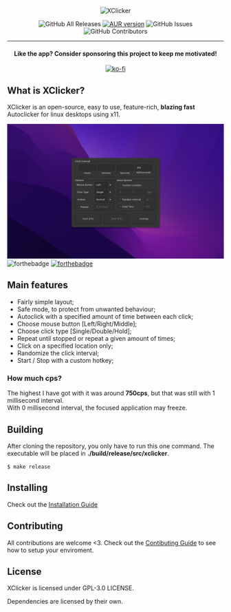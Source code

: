 <p align="center">
	<img src="https://raw.githubusercontent.com/robiot/XClicker/main/img/banner.png" alt="XClicker" />
</p>

<p align="center">
	<img alt="GitHub All Releases" src="https://img.shields.io/github/downloads/robiot/XClicker/total?label=GitHub%20Downloads" />
  	<a href="https://aur.archlinux.org/packages/xclicker"><img alt="AUR version" src="https://img.shields.io/aur/version/xclicker" /></a>
  	<img alt="GitHub Issues" src="https://img.shields.io/github/issues/robiot/XClicker.svg" />
  	<img alt="GitHub Contributors" src="https://img.shields.io/github/contributors/robiot/XClicker" /></a>
</p>

---

<h4 align="center">Like the app? Consider sponsoring this project to keep me motivated!</h4>
<p align="center">
	<a href="https://ko-fi.com/robiot" target="_blank">
		<img height="36" style="border:0px;height:36px;" src="https://cdn.ko-fi.com/cdn/kofi3.png?v=3" border='0' alt='ko-fi' />
	</a>
</p>



## What is XClicker?
XClicker is an open-source, easy to use, feature-rich, **blazing fast** Autoclicker for linux desktops using x11.

![Example image](https://raw.githubusercontent.com/robiot/XClicker/main/img/example.png)
![forthebadge](https://forthebadge.com/images/badges/made-with-c.svg) [![forthebadge](https://forthebadge.com/images/badges/check-it-out.svg)](https://xclicker.xyz/downloads)

## Main features
 * Fairly simple layout;
 * Safe mode, to protect from unwanted behaviour;
 * Autoclick with a specified amount of time between each click;
 * Choose mouse button [Left/Right/Middle];
 * Choose click type [Single/Double/Hold];
 * Repeat until stopped or repeat a given amount of times;
 * Click on a specified location only;
 * Randomize the click interval;
 * Start / Stop with a custom hotkey;

### How much cps?
The highest I have got with it was around **750cps**, but that was still with 1 millisecond interval.\
With 0 millisecond interval, the focused application may freeze.

## Building

After cloning the repository, you only have to run this one command. The executable will be placed in **./build/release/src/xclicker**.
```
$ make release
```

## Installing
Check out the [Installation Guide](https://github.com/robiot/XClicker/wiki/Installation)

## Contributing
All contributions are welcome <3.
Check out the [Contibuting Guide](https://github.com/robiot/xclicker/wiki/Contibuting) to see how to setup your enviroment.

## License
XClicker is licensed under GPL-3.0 LICENSE.

Dependencies are licensed by their own.
